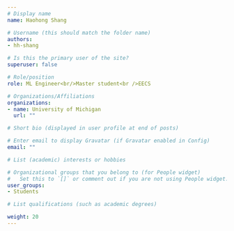 ```yaml
---
# Display name
name: Haohong Shang

# Username (this should match the folder name)
authors: 
- hh-shang

# Is this the primary user of the site?
superuser: false

# Role/position
role: ML Engineer<br/>Master student<br />EECS

# Organizations/Affiliations
organizations:
- name: University of Michigan
  url: ""

# Short bio (displayed in user profile at end of posts)

# Enter email to display Gravatar (if Gravatar enabled in Config)
email: ""

# List (academic) interests or hobbies

# Organizational groups that you belong to (for People widget)
#   Set this to `[]` or comment out if you are not using People widget.
user_groups: 
- Students

# List qualifications (such as academic degrees)

weight: 20
---
```

